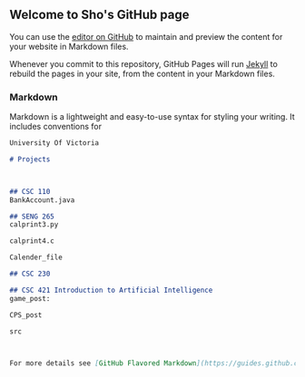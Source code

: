 ## Welcome to Sho's GitHub page

You can use the [editor on GitHub](https://github.com/jackthe-coder/shom/edit/master/README.md) to maintain and preview the content for your website in Markdown files.

Whenever you commit to this repository, GitHub Pages will run [Jekyll](https://jekyllrb.com/) to rebuild the pages in your site, from the content in your Markdown files.

### Markdown

Markdown is a lightweight and easy-to-use syntax for styling your writing. It includes conventions for

```markdown
University Of Victoria 

# Projects



## CSC 110 
BankAccount.java

## SENG 265
calprint3.py

calprint4.c

Calender_file

## CSC 230 

## CSC 421 Introduction to Artificial Intelligence
game_post: 

CPS_post

src



For more details see [GitHub Flavored Markdown](https://guides.github.com/features/mastering-markdown/).

